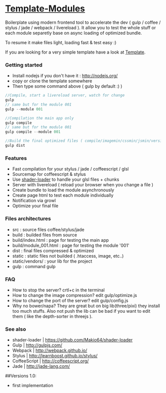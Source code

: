 # [Template-Modules](https://github.com/Makio64/Template-Modules)

Boilerplate using modern frontend tool to accelerate the dev ( gulp / coffee / stylus / jade / webpack / livereload ). It allow you to test the whole stuff or each module separetly base on async loading of optimized bundle. 

To resume it make files light, loading fast & test easy :) 

If you are looking for a very simple template have a look at [Template](https://github.com/Makio64/Template).

### Getting started 

- Install nodejs if you don't have it : http://nodejs.org/
- copy or clone the template somewhere
- Then type some command above ( gulp by default :) )

```javascript
//Compile, start a livereload server, watch for change
gulp 
// same but for the module 001
gulp --module 001 

//Compilation the main app only
gulp compile
// same but for the module 001
gulp compile --module 001 

//Build the final optimized files ( compile/imagemin/cssmin/jsmin/versionning/etc.. )
gulp dist
```

### Features
- Fast compilation for your stylus / jade / coffeescript / glsl
- Sourcemap for coffeescript & stylus
- Use [shader-loader](https://github.com/Makio64/shader-loader) to handle your glsl files + chunks 
- Server with livereload ( reload your browser when you change a file )
- Create bundle to load the module asynchronously
- Create page html to test each module individually
- Notification via growl
- Optimize your final file

### Files architectures
- src : source files coffee/stylus/jade
- build : builded files from source
- build/index.html : page for testing the main app
- build/module_001.html : page for testing the module '001'
- dist : final files compressed & optimized 
- static : static files not builded ( .htaccess, image, etc..)
- static/vendors/ : your lib for the project
- gulp : command gulp

### FAQ
- How to stop the server? crtl+c in the terminal
- How to change the image compression? edit gulp/optimize.js
- How to change the port of the server? edit gulp/config.js
- Why no bower/napa? They are great but on big lib(three/pixi) they install too much stuffs. Also not push the lib can be bad if you want to edit them ( like the depth-sorter in threejs ).

### See also

- shader-loader | https://github.com/Makio64/shader-loader
- Gulp | http://gulpjs.com/
- Webpack | http://webpack.github.io/
- Stylus | http://learnboost.github.io/stylus/
- CoffeeScript | http://coffeescript.org/
- Jade | http://jade-lang.com/

##Versions
1.0:
- first implementation
